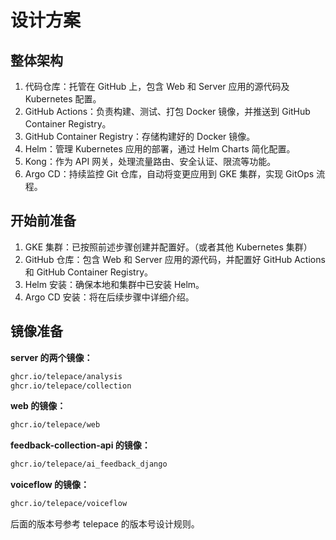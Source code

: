 # 设计方案


## 整体架构

1.	代码仓库：托管在 GitHub 上，包含 Web 和 Server 应用的源代码及 Kubernetes 配置。
2.	GitHub Actions：负责构建、测试、打包 Docker 镜像，并推送到 GitHub Container Registry。
3.	GitHub Container Registry：存储构建好的 Docker 镜像。
4.	Helm：管理 Kubernetes 应用的部署，通过 Helm Charts 简化配置。
5.	Kong：作为 API 网关，处理流量路由、安全认证、限流等功能。
6.	Argo CD：持续监控 Git 仓库，自动将变更应用到 GKE 集群，实现 GitOps 流程。


## 开始前准备

1.	GKE 集群：已按照前述步骤创建并配置好。（或者其他 Kubernetes 集群）
2.	GitHub 仓库：包含 Web 和 Server 应用的源代码，并配置好 GitHub Actions 和 GitHub Container Registry。
3.	Helm 安装：确保本地和集群中已安装 Helm。
4.	Argo CD 安装：将在后续步骤中详细介绍。


## 镜像准备

**server 的两个镜像：**

```bash
ghcr.io/telepace/analysis
ghcr.io/telepace/collection
```

**web 的镜像：**

```bash
ghcr.io/telepace/web
```

**feedback-collection-api 的镜像：**

```bash
ghcr.io/telepace/ai_feedback_django
```

**voiceflow 的镜像：**

```bash
ghcr.io/telepace/voiceflow
```

后面的版本号参考 telepace 的版本号设计规则。

